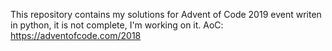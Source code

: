 This repository contains my solutions for Advent of Code 2019 event writen in python, it is not complete, I'm working on it. AoC: https://adventofcode.com/2018

